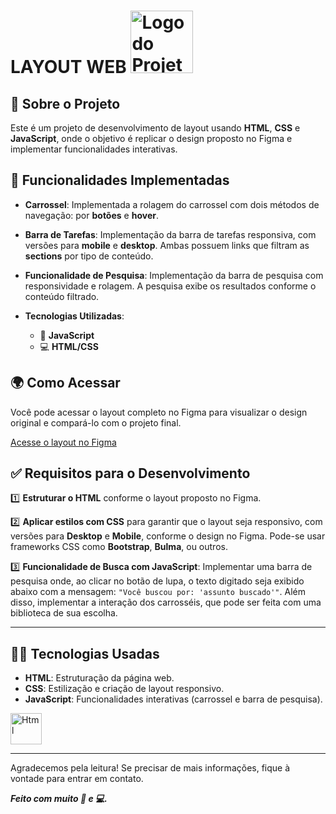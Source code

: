 # LAYOUT WEB <img src="https://ic.penseavanti.com.br/pluginfile.php/1/theme_alpha/customlogo/1744036786/logo-avanti-innovation-class.png" alt="Logo do Projeto" width="100"/>


## 📝 Sobre o Projeto

Este é um projeto de desenvolvimento de layout usando **HTML**, **CSS** e **JavaScript**, onde o objetivo é replicar o design proposto no Figma e implementar funcionalidades interativas.

## 🚀 Funcionalidades Implementadas

- **Carrossel**: Implementada a rolagem do carrossel com dois métodos de navegação: por **botões** e **hover**.
  
- **Barra de Tarefas**: Implementação da barra de tarefas responsiva, com versões para **mobile** e **desktop**. Ambas possuem links que filtram as **sections** por tipo de conteúdo.

- **Funcionalidade de Pesquisa**: Implementação da barra de pesquisa com responsividade e rolagem. A pesquisa exibe os resultados conforme o conteúdo filtrado.

- **Tecnologias Utilizadas**:  
    - 🍵 **JavaScript**
    - 💻 **HTML/CSS**

## 🌍 Como Acessar

Você pode acessar o layout completo no Figma para visualizar o design original e compará-lo com o projeto final.

[Acesse o layout no Figma](https://www.figma.com/proto/DqtFxC6312M32mLt8FpJjq/innovation-class?page-id=13%3A673&node-id=13-920&viewport=346%2C140%2C0.11&t=HyGGDSs83f1vbqMJ-1&scaling=scale-down&content-scaling=fixed)

## ✅ Requisitos para o Desenvolvimento

1️⃣ **Estruturar o HTML** conforme o layout proposto no Figma.

2️⃣ **Aplicar estilos com CSS** para garantir que o layout seja responsivo, com versões para **Desktop** e **Mobile**, conforme o design no Figma. Pode-se usar frameworks CSS como **Bootstrap**, **Bulma**, ou outros.

3️⃣ **Funcionalidade de Busca com JavaScript**: Implementar uma barra de pesquisa onde, ao clicar no botão de lupa, o texto digitado seja exibido abaixo com a mensagem: `"Você buscou por: 'assunto buscado'"`. Além disso, implementar a interação dos carrosséis, que pode ser feita com uma biblioteca de sua escolha.








---

## 👨‍💻 Tecnologias Usadas

- **HTML**: Estruturação da página web.
- **CSS**: Estilização e criação de layout responsivo.
- **JavaScript**: Funcionalidades interativas (carrossel e barra de pesquisa).

<img src="https://camo.githubusercontent.com/e8afbb016d0d9825702327dce1de0e808ed2c5ee3fd658e14d931995dcf3f3d6/68747470733a2f2f7777772e66726565706e676c6f676f732e636f6d2f75706c6f6164732f68746d6c352d6c6f676f2d706e672f68746d6c352d6c6f676f2d64657665787472656d652d6d756c74692d707572706f73652d636f6e74726f6c732d68746d6c2d6a6176617363726970742d332e706e67" alt="Html" height="50px"/>

---

Agradecemos pela leitura! Se precisar de mais informações, fique à vontade para entrar em contato.

**_Feito com muito 🍵 e 💻._**